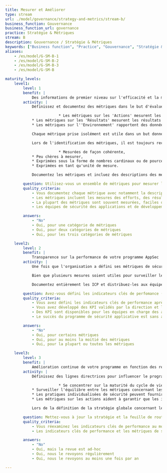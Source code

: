 ```yaml
---
title: Mesurer et Améliorer
type: stream
url: ./model/governance/strategy-and-metrics/stream-b/
business_function: Gouvernance
business_function_url: governance
practice: Stratégie & Métriques
stream: B
description: Gouvernance / Stratégie & Métriques
keywords: ["Business function", "Practice", "Gouvernance", "Stratégie & Métriques"]
aliases:
    - /es/model/G-SM-B-1
    - /es/model/G-SM-B-2
    - /es/model/G-SM-B-3
    - /es/model/G-SM-B

maturity_levels:
    level1:
        level: 1
        benefit: |
            Des informations de premier niveau sur l'efficacité et la mise en œuvre de votre programme AppSec
        activity: |
            Définissez et documentez des métriques dans le but d'évaluer l'efficacité opérationnelle du programme de sécurité applicative. De cette manière, les améliorations sont mesurables et vous pouvez les utiliser pour sécuriser les besoins futurs en support et en budget pour le programme. Prenant en compte la nature dynamique de la plupart des environnements de développement, les métriques devraient comprendre des mesures dans les catégories suivantes :

                        * Les métriques sur les 'Actions' mesurent les actions faites sur la sécurité. Par exemple, les heures de formation, le temps passé à faire des revues de code et le nombre d'applications scannées quant aux vulnérabilités.
            * Les métriques sur les 'Résultats' mesurent les résultats des actions sur la sécurité. Des exemples sont : nombre de correctifs avec des défauts de sécurité significatifs et nombre d'incidents de sécurité impliquant des vulnérabilités dans une application.
            * Les métriques sur l''Environnement' rapportent des données sur l'environnement dans lequel les actions de sécurité surviennent. Par exemple, nombre d'applications ou de lignes de code mesurant la complexité ou la difficulté.

            Chaque métrique prise isolément est utile dans un but donné, mais la combinaison de deux ou trois métriques peut aider à expliquer les pics dans les tendances des métriques. Par exemple, un pic dans le nombre total de vulnérabilités peut être causé par le fait que l'organisation a incorporé plusieurs nouvelles applications qui n'ont pas été prises en compte précédemment par les mécanismes de sécurité applicatives en place. Par ailleurs, une augmentation dans la métrique 'Environnement' sans augmentation parallèle des métriques 'Actions' ou 'Résultats' pourrait être un indicateur d'un programme de sécurité mûr et efficace.

            Lors de l'identification des métriques, il est toujours recommandé de se tenir aux métriques qui remplissent plusieurs critères :

                        * Mesurées de façon cohérente,
            * Peu chères à mesurer,
            * Exprimées sous la forme de nombres cardinaux ou de pourcentage,
            * Exprimées en tant qu'unité de mesure.

            Documentez les métriques et incluez des descriptions des méthodes les meilleures et les plus efficaces pour collecter des données, aussi bien que les méthodes recommandées pour combiner des mesures données pour produire des métriques parlantes. Par exemple, le nombre d'applications et le nombre total de défauts dans l'ensemble des applications ne sont peut-être pas utiles en tant que tels mais, lorsqu'on les combine en tant que nombre de défauts impactants de niveau élevé par application, ils fournissent une métrique bien plus exploitable.

        question: Utilisez-vous un ensemble de métriques pour mesurer l'efficacité et l'efficience du programme de sécurité applicative à travers les applications?
        quality_criteria:
            - Vous documentez chaque métrique avec notamment la description des sources, le périmètre de mesure et des conseils sur la façon de l'utiliser pour expliquer les tendances de la sécurité de l'application
            - Les métriques incluent les mesures des efforts, des résultats et des catégories de mesure de l'environnement
            - La plupart des métriques sont souvent mesurées, faciles ou peu coûteuses à rassembler et exprimées en nombre cardinal ou en pourcentage
            - Les équipes de sécurité des applications et de développement publient des métriques

        answers:
            - "No"
            - Oui, pour une catégorie de métriques
            - Oui, pour deux catégories de métriques
            - Oui, pour les trois catégories de métriques

    level2:
        level: 2
        benefit: |
            Transparence sur la performance de votre programme AppSec
        activity: |
            Une fois que l'organisation a défini ses métriques de sécurité applicative, collectez suffisamment d'informations pour établir des objectifs réalistes. Testez les métriques identifiées pour vous assurer que vous pouvez collecter des données de façon cohérente et efficace sur une courte période. Après la période d'essai initiale, l'organisation devrait disposer de suffisamment d'informations pour s'engager à respecter les buts et les objectifs exprimés au moyen d'indicateurs clés de performance (ICP).

            Bien que plusieurs mesures soient utiles pour surveiller le programme de sécurité de l'information et son efficacité, les indicateurs clés de performance font partie des métriques les plus significatives et efficaces. Éliminez la volatilité, qui est courante dans les environnements de développement d'applications, des ICP pour réduire les risques d'indicateurs défavorables résultant de mesures isolées temporaires ou trompeuses. Basez les ICP sur les métriques considérées comme précieuses non seulement pour les professionnels de la sécurité de l'information, mais aussi pour les personnes responsables du succès global de l'application et la direction de l’organisation. Voyez les ICP comme des indicateurs définitifs de la réussite de l'ensemble du programme et considérez-les comme applicables.

            Documentez entièrement les ICP et distribuez-les aux équipes qui contribuent au succès du programme ainsi qu'au management de l'organisation. Idéalement, incluez une brève explication des sources d'information de chaque ICP et de la signification si les chiffres sont hauts ou bas. Incluez les objectifs à court et à long terme et des fourchettes pour les mesures inacceptables nécessitant une intervention immédiate. Partagez les plans d’action avec les équipes de sécurité des applications et de développement des applications afin d’assurer une transparence totale dans la compréhension des objectifs et des buts de l’organisation.

        question: Avez-vous défini les indicateurs clés de perfomance (KPI) à partir des métriques disponibles sur la sécurité applicatives?
        quality_criteria:
            - Vous avez défini les indicateurs clés de performance après avoir recueilli suffisamment d'informations pour établir des objectifs réalistes
            - Vous avez développé des KPI validés par la direction et les équipes responsables de la sécurité des applications
            - Des KPI sont disponibles pour les équipes en charge des applications et incluent des seuils d'acceptabilité et des conseils dans le cas où les équipes auraient à prendre des mesures
            - Le succès du programme de sécurité applicative est sans ambigüité selon les KPIs définis

        answers:
            - "No"
            - Oui, pour certains métriques
            - Oui, pour au moins la moitié des métriques
            - Oui, pour la plupart ou toutes les métriques

    level3:
        level: 3
        benefit: |
            Amélioration continue de votre programme en fonction des résultats
        activity: |
            Définissez des lignes directrices pour influencer le programme de Sécurité Applicative en vous basant sur des ICP et d'autres métriques de sécurité applicative. Ces lignes directrices combinent la maturité du processus et des procédures de développement d'application avec différentes métriques afin de rendre le programme plus efficace. Les exemples suivants montrent la relation entre les mesures et les façons de faire évoluer et d'améliorer la sécurité dans les applications :

                        * Se concentrer sur la maturité du cycle de vie de développement réduit le coût relatif par défaut en appliquant la sécurité de manière proactive.
            * Surveiller l'équilibre entre les métriques concernant les actions, les résultats et l'environnement améliore l'efficacité du programme et permet de justifier toute automatisation supplémentaire et autres méthodes d'amélioration des réferences plancher de la sécurité globale de l'application.
            * Les pratiques individualisées de sécurité peuvent fournir des indicateurs de réussite ou d'échec des initiatives individualisées de sécurité applicative.
            * Les métriques sur les actions aident à garantir que les initiatives sur la sécurité des applications sont dirigés vers les technologies et les disciplines les plus pertinentes et les plus importantes.

            Lors de la définition de la stratégie globale concernant les métriques, gardez à l'esprit l'objectif final et définissez quelles décisions peuvent être prises à la suite de modifications des Indicateurs Clés de Performance et des métriques dès que possible, afin d'aider à guider le développement des métriques.

        question: Mettez-vous à jour la stratégie et la feuille de route de sécurité des applications en fonction des indicateurs de sécurité des applications et des indicateurs clés de performance?
        quality_criteria:
            - Vous réexaminez les indicateurs clés de performance au moins une fois par an par rapport à leur efficacité et leur opérationnalité
            - Les indicateurs clés de performance et les métriques de sécurité applicative sont la cause de la plupart des changements de la stratégie de sécurité applicative

        answers:
            - "No"
            - Oui, mais la revue est ad-hoc
            - Oui, nous le revoyons régulièrement
            - Oui, nous le revoyons au moins une fois par an

---
```

